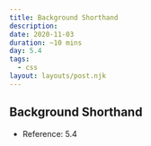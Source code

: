 ```yaml
---
title: Background Shorthand
description: 
date: 2020-11-03
duration: ~10 mins
day: 5.4
tags:
  - css
layout: layouts/post.njk
---
```


## Background Shorthand

* Reference: 5.4

